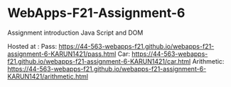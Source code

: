 # WebApps-F21-Assignment-6
Assignment introduction Java Script and DOM

Hosted at : Pass: https://44-563-webapps-f21.github.io/webapps-f21-assignment-6-KARUN1421/pass.html
            Car:  https://44-563-webapps-f21.github.io/webapps-f21-assignment-6-KARUN1421/car.html
            Arithmetic:  https://44-563-webapps-f21.github.io/webapps-f21-assignment-6-KARUN1421/arithmetic.html